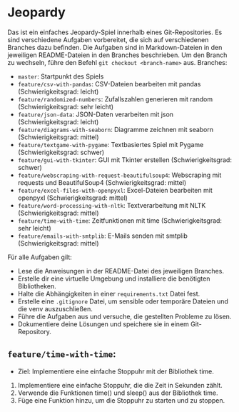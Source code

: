 # Jeopardy
Das ist ein einfaches Jeopardy-Spiel innerhalb eines Git-Repositories. Es sind verschiedene Aufgaben vorbereitet, die sich auf verschiedenen Branches dazu befinden. Die Aufgaben sind in Markdown-Dateien in den jeweiligen README-Dateien in den Branches beschrieben. 
Um den Branch zu wechseln, führe den Befehl `git checkout <branch-name>` aus.
Branches:
- `master`: Startpunkt des Spiels
- `feature/csv-with-pandas`: CSV-Dateien bearbeiten mit pandas (Schwierigkeitsgrad: leicht)
- `feature/randomized-numbers`: Zufallszahlen generieren mit random (Schwierigkeitsgrad: sehr leicht)
- `feature/json-data`: JSON-Daten verarbeiten mit json (Schwierigkeitsgrad: leicht)
- `feature/diagrams-with-seaborn`: Diagramme zeichnen mit seaborn (Schwierigkeitsgrad: mittel)
- `feature/textgame-with-pygame`: Textbasiertes Spiel mit Pygame (Schwierigkeitsgrad: schwer)
- `feature/gui-with-tkinter`: GUI mit Tkinter erstellen (Schwierigkeitsgrad: schwer)
- `feature/webscraping-with-request-beautifulsoup4`: Webscraping mit requests und BeautifulSoup4 (Schwierigkeitsgrad: mittel)
- `feature/excel-files-with-openpyxl`: Excel-Dateien bearbeiten mit openpyxl (Schwierigkeitsgrad: mittel)
- `feature/word-processing-with-nltk`: Textverarbeitung mit NLTK (Schwierigkeitsgrad: mittel)
- `feature/time-with-time`: Zeitfunktionen mit time (Schwierigkeitsgrad: sehr leicht)
- `feature/emails-with-smtplib`: E-Mails senden mit smtplib (Schwierigkeitsgrad: mittel)

Für alle Aufgaben gilt:
- Lese die Anweisungen in der README-Datei des jeweiligen Branches.
- Erstelle dir eine virtuelle Umgebung und installiere die benötigten Bibliotheken.
- Halte die Abhängigkeiten in einer `requirements.txt` Datei fest.
- Erstelle eine `.gitignore` Datei, um sensible oder temporäre Dateien  und die venv auszuschließen.
- Führe die Aufgaben aus und versuche, die gestellten Probleme zu lösen.
- Dokumentiere deine Lösungen und speichere sie in einem Git-Repository.

## `feature/time-with-time`: 
- Ziel: Implementiere eine einfache Stoppuhr mit der Bibliothek time.
1. Implementiere eine einfache Stoppuhr, die die Zeit in Sekunden zählt.
2. Verwende die Funktionen time() und sleep() aus der Bibliothek time.
3. Füge eine Funktion hinzu, um die Stoppuhr zu starten und zu stoppen.


